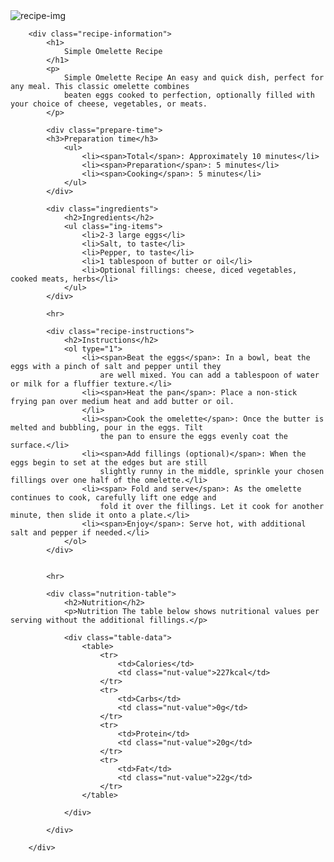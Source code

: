 <!DOCTYPE html>
<html lang="en">

<head>
    <meta charset="UTF-8">
    <meta name="viewport" content="width=device-width, initial-scale=1.0">
    <title>Landing Page</title>
    <link rel="stylesheet" href="style.css">
</head>

<body>
    <div class="container">
        <div class="recipe-img">
            <img src="/image-omelette.jpeg" alt="recipe-img">
        </div>

        <div class="recipe-information">
            <h1>
                Simple Omelette Recipe
            </h1>
            <p>
                Simple Omelette Recipe An easy and quick dish, perfect for any meal. This classic omelette combines
                beaten eggs cooked to perfection, optionally filled with your choice of cheese, vegetables, or meats.
            </p>

            <div class="prepare-time">
            <h3>Preparation time</h3>
                <ul>
                    <li><span>Total</span>: Approximately 10 minutes</li>
                    <li><span>Preparation</span>: 5 minutes</li>
                    <li><span>Cooking</span>: 5 minutes</li>
                </ul>
            </div>

            <div class="ingredients">
                <h2>Ingredients</h2>
                <ul class="ing-items">
                    <li>2-3 large eggs</li>
                    <li>Salt, to taste</li>
                    <li>Pepper, to taste</li>
                    <li>1 tablespoon of butter or oil</li>
                    <li>Optional fillings: cheese, diced vegetables, cooked meats, herbs</li>
                </ul>
            </div>

            <hr>

            <div class="recipe-instructions">
                <h2>Instructions</h2>
                <ol type="1">
                    <li><span>Beat the eggs</span>: In a bowl, beat the eggs with a pinch of salt and pepper until they
                        are well mixed. You can add a tablespoon of water or milk for a fluffier texture.</li>
                    <li><span>Heat the pan</span>: Place a non-stick frying pan over medium heat and add butter or oil.
                    </li>
                    <li><span>Cook the omelette</span>: Once the butter is melted and bubbling, pour in the eggs. Tilt
                        the pan to ensure the eggs evenly coat the surface.</li>
                    <li><span>Add fillings (optional)</span>: When the eggs begin to set at the edges but are still
                        slightly runny in the middle, sprinkle your chosen fillings over one half of the omelette.</li>
                    <li><span> Fold and serve</span>: As the omelette continues to cook, carefully lift one edge and
                        fold it over the fillings. Let it cook for another minute, then slide it onto a plate.</li>
                    <li><span>Enjoy</span>: Serve hot, with additional salt and pepper if needed.</li>
                </ol>
            </div>

            
            <hr>

            <div class="nutrition-table">
                <h2>Nutrition</h2>
                <p>Nutrition The table below shows nutritional values per serving without the additional fillings.</p>

                <div class="table-data">
                    <table>
                        <tr>
                            <td>Calories</td>
                            <td class="nut-value">227kcal</td>
                        </tr>
                        <tr>
                            <td>Carbs</td>
                            <td class="nut-value">0g</td>
                        </tr>
                        <tr>
                            <td>Protein</td>
                            <td class="nut-value">20g</td>
                        </tr>
                        <tr>
                            <td>Fat</td>
                            <td class="nut-value">22g</td>
                        </tr>
                    </table>

                </div>

            </div>

        </div>
</body>

</html>
